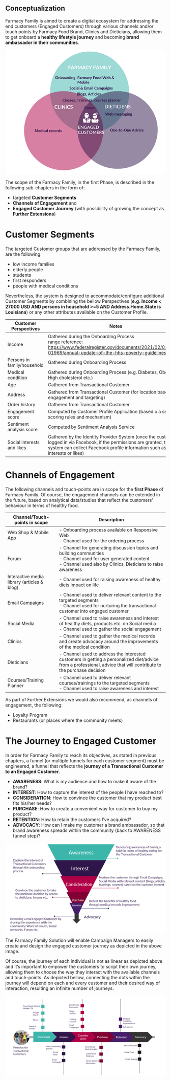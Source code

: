 ## Conceptualization

Farmacy Family is aimed to create a digital ecosystem for addressing the end customers (Engaged Customers) through various channels and/or touch points by Farmacy Food Brand, Clinics and Dieticians, allowing them to get onboard a **healthy lifestyle journey** and becoming **brand ambassador in their communities**.

![image](files/Conceptualization.png)

The scope of the Farmacy Family, in the first Phase, is described in the following sub-chapters in the form of:
- targeted **Customer Segments**
- **Channels of Engagement** and
- **Engaged Customer Journey** (with possibility of growing the concept as **Further Extensions**)

# Customer Segments
The targeted Customer groups that are addressed by the Farmacy Family, are the following:
- low income families
- elderly people
- students
- first responders
- people with medical conditions

Nevertheless, the system is designed to accommodate/configure additional Customer Segments by combining the bellow Perspectives (**e.g. Income < 27000 USD AND persons in household >=5 AND Address.Home.State is Louisiana**) or any other attributes available on the Customer Profile.

| Customer Perspectives | Notes |
| ---------------------------------------|-----------------------------------------------------------------------------------------------------------------------------|
| Income | Gathered during the Onboarding Process<br/>range reference: https://www.federalregister.gov/documents/2021/02/01/2021-01969/annual-update-of-the-hhs-poverty-guidelines |
| Persons in family/household | Gathered during Onboarding Process |
| Medical condition | Gathered during Onboarding Process (e.g. Diabetes, Obesity, High cholesterol etc.) |
| Age | Gathered from Transactional Customer |
| Address | Gathered from Transactional Customer (for location based engagement and targeting) |
| Order history | Gathered from Transactional Customer |
| Engagement score | Computed by Customer Profile Application (based o a set of scoring rules and mechanism) |
| Sentiment analysis score | Computed by Sentiment Analysis Service |
| Social interests and likes | Gathered by the Identity Provider System (once the customer is logged in via Facebook, if the permissions are granted, the system can collect Facebook profile information such as interests or likes) |

# Channels of Engagement
The following channels and touch-points are in scope for the **first Phase** of Farmacy Family.
Of course, the engagement channels can be extended in the future, based on analytical data/studies that reflect the customers’ behaviour in terms of healthy food.

| Channel/Touch-points in scope | Description |
| ---------------------------------------|-----------------------------------------------------------------------------------------------------------------------------|
| Web Shop & Mobile App | - Onboarding process available on Responsive Web <br/> - Channel used for the ordering process |
| Forum | - Channel for generating discussion topics and  building communities <br/> - Channel used for user generated content <br/> - Channel used also by Clinics, Dieticians to raise awareness |
| Interactive media library (articles & blog) | - Channel used for raising awareness of healthy diets impact on life |
| Email Campaigns | - Channel used to deliver relevant content to the targeted segments <br/> - Channel used for nurturing the transactional customer into engaged customer |
| Social Media | - Channel used to raise awareness and interest of healthy diets, products etc. on Social media <br/> - Channel used to gather the social engagement |
| Clinics | - Channel used to gather the medical records and create advocacy around the improvements of the medical condition |
| Dieticians | - Channel used to address the interested customers in getting a personalized diet/advice from a professional, advice that will contribute to the purchase decision |Channel used to raise awareness and interest
| Courses/Training Planner | - Channel used to deliver relevant courses/trainings to the targeted segments <br/> - Channel used to raise awareness and interest |

As part of Further Extensions we would also recommend, as channels of engagement, the following:
- Loyalty Program
- Restaurants (or places where the community meets)

# The Journey to Engaged Customer
In order for Farmacy Family to reach its objectives, as stated in previous chapters, a funnel (or multiple funnels for each customer segment) must be engineered, a funnel that reflects the **journey of a Transactional Customer to an Engaged Customer**.

- **AWARENESS**: What is my audience and how to make it aware of the brand?
- **INTEREST**: How to capture the interest of the people I have reached to?
- **CONSIDERATION**: How to convince the customer that my product best fits his/her needs?
- **PURCHASE**: How to create a convenient way for customer to buy my product?
- **RETENTION**:  How to retain the customers I’ve acquired?
- **ADVOCACY**: How can I make my customer a brand ambassador, so that brand awareness spreads within the community (back to AWARENESS funnel step)?

![image](files/MarketingFunnel.png)

The Farmacy Family Solution will enable Campaign Managers to easily create and design the engaged customer journey as depicted in the above image.

Of course, the journey of each individual is not as linear as depicted above and it’s important to empower the customers to script their own journey, allowing them to choose the way they interact with the available channels and touch-points. As depicted bellow, connecting the dots within the journey will depend on each and every customer and their desired way of interaction, resulting an infinite number of journeys.

![image](files/MarketingJourney.png)
